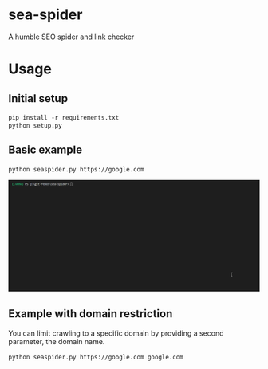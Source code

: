 # sea-spider
A humble SEO spider and link checker

# Usage
## Initial setup
```
pip install -r requirements.txt
python setup.py
```

## Basic example
```
python seaspider.py https://google.com
```

![Usage example: checking all links on a given web page](Usage-example-screen-recording.gif)

## Example with domain restriction
You can limit crawling to a specific domain by providing a second parameter, the domain name.
```
python seaspider.py https://google.com google.com
```
